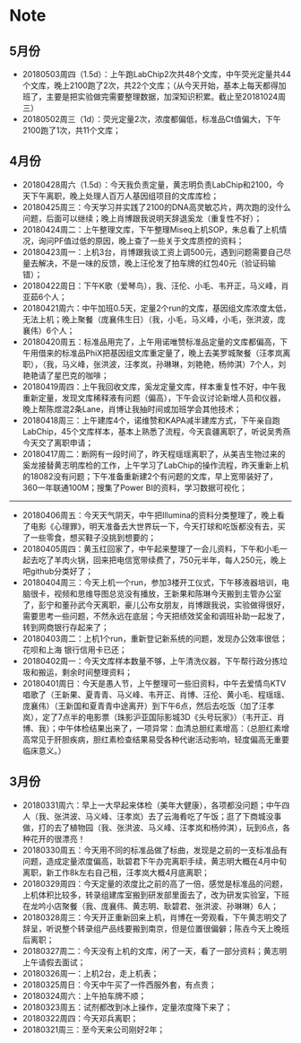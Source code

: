 # Note
## 5月份
- 20180503周四（1.5d）：上午跑LabChip2次共48个文库，中午荧光定量共44个文库，晚上2100跑了2次，共22个文库；（从今天开始，基本上每天都得加班了，主要是把实验做完需要整理数据，加深知识积累。截止至20181024周三）
- 20180502周三（1d）：荧光定量2次，浓度都偏低，标准品Ct值偏大，下午2100跑了1次，共11个文库；
## 4月份
- 20180428周六（1.5d）：今天我负责定量，黄志明负责LabChip和2100，今天下午离职，晚上处理人百万人基因组项目的文库库检；
- 20180425周三：今天学习并实践了2100的DNA高灵敏芯片，两次跑的没什么问题，后面可以继续；晚上肖博跟我说明天辞退奚龙（重复性不好）；
- 20180424周二：上午整理文库，下午整理Miseq上机SOP，朱总看了上机情况，询问PF值过低的原因，晚上查了一些关于文库质控的资料；
- 20180423周一：上机3台，肖博跟我谈工资上调500元，遇到问题需要自己尽量去解决，不是一味的反馈，晚上汪伦发了拍车牌的红包40元（验证码输错）；
- 20180422周日：下午K歌（爱琴鸟），我、汪伦、小毛、韦开正，马义峰，肖亚茹6个人；
- 20180421周六：中午加班0.5天，定量2个run的文库，基因组文库浓度太低，无法上机；晚上聚餐（庞襄伟生日）（我，小毛，马义峰，小毛，张洪波，庞襄伟）6个人；
- 20180420周五：标准品用完了，上午用诺唯赞标准品定量的文库都偏高，下午用借来的标准品PhiX把基因组文库重定量了，晚上去美罗城聚餐（汪孝岚离职），（我，马义峰，张洪波，汪孝岚，孙琳琳，刘艳艳，杨帅淇）7个人，刘艳艳请了星巴克的咖啡；
- 20180419周四：上午我回收文库，奚龙定量文库，样本重复性不好，中午我重新定量，发现文库稀释液有问题（偏高），下午会议讨论新增人员和仪器，晚上帮陈煜混2条Lane，肖博让我抽时间或加班学会其他技术；
- 20180418周三：上午建库4个，诺维赞和KAPA减半建库方式，下午亲自跑LabChip，45个文库样本，基本上熟悉了流程，今天袁疆离职了，听说吴秀燕今天交了离职申请；
- 20180417周二：断网有一段时间了，昨天程瑶瑶离职了，从美吉生物过来的奚龙接替黄志明库检的工作，上午学习了LabChip的操作流程，昨天重新上机的18082没有问题；下午准备重新建2个有问题的文库，早上宽带装好了，360一年联通100M；搜集了Power BI的资料，学习数据可视化；
------------------------------------------------------------------------------------------------------------------------------------------
- 20180406周五：今天天气阴天，中午把Illumina的资料分类整理了，晚上看了电影《心理罪》，明天准备去大世界玩一下，今天打球和吃饭都没有去，买了一些零食，想买鞋子没挑到想要的；
- 20180405周四：黄玉红回家了，中午起来整理了一会儿资料，下午和小毛一起去吃了羊肉火锅，回来把电信宽带续费了，750元半年，每人250元，晚上吧github分类好了；
- 20180404周三：今天上机一个run，参加3楼开工仪式，下午移液器培训，电脑很卡，视频和思维导图总览没有播放，王新果和陈琳今天搬到主管办公室了，彭宁和董孙武今天离职，豪儿公布女朋友，肖博跟我说，实验做得很好，需要思考一些问题，不然永远在底层；今天把绩效奖金和调班补助一起发了，转到网商银行存起来了；
- 20180403周二：上机1个run，重新登记新系统的问题，发现办公效率很低；花呗和上海 银行信用卡已还；
- 20180402周一：今天文库样本数量不够，上午清洗仪器，下午帮行政分拣垃圾和搬运，剩余时间整理资料；
- 20180401周日：今天是愚人节，上午整理可一些旧资料，中午去爱情鸟KTV唱歌了（王新果、夏青青、马义峰、韦开正、肖博、汪伦、黄小毛、程瑶瑶、庞襄伟）（王新国和夏青青中途离开）到下午6点，然后去吃饭（加了汪孝岚），定了7点半的电影票（珠影沪亚国际影城3D《头号玩家》）（韦开正、肖博、我）；中午体检结果出来了，一项异常：血清总胆红素增高：（总胆红素增高常见于肝胆疾病，胆红素检查结果易受各种代谢活动影响，轻度偏高无重要临床意义。）
## 3月份
- 20180331周六：早上一大早起来体检（美年大健康），各项都没问题；中午四人（我、张洪波、马义峰、汪孝岚）去了云海肴吃了午饭；逛了下商城没事做，打的去了植物园（我、张洪波、马义峰、汪孝岚和杨帅淇），玩到6点，各种花开的很漂亮！
- 20180330周五：今天用不同的标准品做了标曲，发现是之前的一支标准品有问题，造成定量浓度偏高，耿碧君下午办完离职手续，黄志明大概在4月中旬离职，新工作8k左右自己租，汪孝岚大概4月底离职；
- 20180329周四：今天定量的浓度比之前的高了一倍，感觉是标准品的问题，上机体积比较多，转录组建库室搬到研发部里面去了，改为研发实验室，下班在龙吟小店聚餐（我、庞襄伟、黄志明、耿碧君、张洪波、孙琳琳）6人；
- 20180328周三：今天开正重新回来上机，肖博在一旁观看，下午黄志明交了辞呈，听说整个转录组产品线要搬到南京，但是位置很偏僻；陈垚今天上晚班后离职；
- 20180327周二：今天没有上机的文库，闲了一天，看了一部分资料；黄志明上午请假去面试；
- 20180326周一：上机2台，走上机表；
- 20180325周日：今天中午买了一件西服外套，有点贵；
- 20180324周六：上午拍车牌不顺；
- 20180323周五：试剂都改到冰上操作，定量浓度降下来了；
- 20180322周四：今天邓兵离职；
- 20180321周三：至今天来公司刚好2年；
